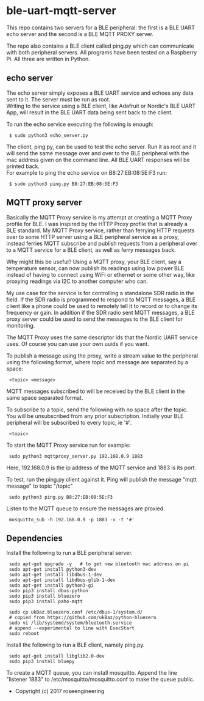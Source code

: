 
ble-uart-mqtt-server
====================

This repo contains two servers for a BLE peripheral: the first is a BLE UART 
echo server and the second is a BLE MQTT PROXY server.  

The repo also
contains a BLE client called ping.py which can communicate
with both peripheral servers.  All programs have been tested on 
a Raspberry Pi.  All three are written in Python.

echo server
-----------

The echo server simply exposes a BLE UART service and echoes 
any data sent to it.  The server must be run as root.  
Writing to the service using a BLE client, like Adafruit 
or Nordic's BLE UART App, will result in the BLE UART data 
being sent back to the client.

To run the echo service executing the following is enough:

     $ sudo python3 echo_server.py

The client, ping.py, can be used to test the echo server.
Run it as root and it will send the same message over and over to the
BLE peripheral with the mac address given on the command line.  All BLE UART responses will be printed back.  
For example to ping the echo service on B8:27:EB:08:5E:F3 run:

     $ sudo python3 ping.py B8:27:EB:08:5E:F3

MQTT proxy server
-----------------

Basically the MQTT Proxy service is my attempt at creating a MQTT Proxy
profile for BLE.  I was inspired by the HTTP Proxy profile 
that is already a BLE standard.  My MQTT Proxy service, rather than 
ferrying HTTP requests over to some HTTP server using a BLE 
peripheral service as a proxy, instead ferries MQTT subscribe and publish 
requests from a peripheral over to a MQTT service for a BLE client, as well as
ferry messages back.

Why might this be useful?  Using a MQTT proxy, your BLE client, say 
a temperature sensor, can now publish its readings using low power 
BLE instead of having to connect using WiFi or ethernet or some other way,
like proxying readings via I2C to another computer who can.

My use case for the service is for controlling a standalone SDR radio in the field.  If the
SDR radio is programmed to respond to MQTT messages, a BLE client
like a phone could be used to remotely tell it to record or to change 
its frequency or gain.  In addition if the SDR radio sent MQTT messages, 
a BLE proxy server could be used to send the messages to the BLE client
for monitoring.

The MQTT Proxy uses the same descriptor ids that the Nordic
UART service uses.  Of course you can use your own uuids if you want.

To publish a message using the proxy, write a stream value to
the peripheral using the following format, where topic and message
are separated by a space:

     <topic> <message>

MQTT messages subscribed to will be received by the BLE client 
in the same space separated format.

To subscribe to a topic, send the following with no space after
the topic.  You will be unsubscribed from any prior subscription.
Initially your BLE peripheral will be subscribed to every topic, ie '#'.

     <topic>
    
To start the MQTT Proxy service run for example:

     sudo python3 mqttproxy_server.py 192.168.0.9 1883

Here, 192.168.0.9 is the ip address of the MQTT service and
1883 is its port.

To test, run the ping.py client against it.  Ping will publish the
message "mqtt message" to topic "/topic"

     sudo python3 ping.py B8:27:EB:08:5E:F3

Listen to the MQTT queue to ensure the messages are proxied.

     mosquitto_sub -h 192.168.0.9 -p 1883 -v -t '#'


Dependencies
------------

Install the following to run a BLE peripheral server.

     sudo apt-get upgrade -y   # to get new bluetooth mac address on pi
     sudo apt-get install python3-dev
     sudo apt-get install libdbus-1-dev
     sudo apt-get install libdbus-glib-1-dev
     sudo apt-get install python3-gi
     sudo pip3 install dbus-python
     sudo pip3 install bluezero
     sudo pip3 install paho-mqtt

     sudo cp ukBaz.bluezero.conf /etc/dbus-1/system.d/
     # copied from https://github.com/ukBaz/python-bluezero
     sudo vi /lib/systemd/system/bluetooth.service
     # append --experimental to line with ExecStart
     sudo reboot

Install the following to run a BLE client, namely ping.py.

     sudo apt-get install libglib2.0-dev
     sudo pip3 install bluepy

To create a MQTT queue, you can install mosquitto.
Append the line "listener 1883" to 
/etc/mosquitto/mosquitto.conf to make the queue public.

- Copyright (c) 2017 roseengineering
